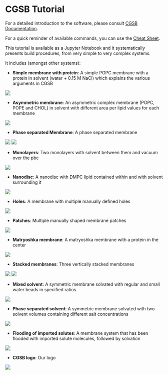 # CGSB Tutorial

For a detailed introduction to the software, please consult [CGSB Documentation](../CGSB_Documentation.pdf).

For a quick reminder of available commands, you can use the [Cheat Sheet](../CGSB_Cheat_Sheet.pdf).

This tutorial is available as a Jupyter Notebook and it systematically presents build procedures, from very simple to very complex systems.

It includes (amongst other systems):

* **Simple membrane with protein**: A simple POPC membrane with a protein in solvent (water + 0.15 M NaCl) which explains the various arguments in CGSB

![](figures/GeneralCommandExplanation.png)

* **Asymmetric membrane**: An asymmetric complex membrane (POPC, POPE and CHOL) in solvent with different area per lipid values for each membrane

![](figures/Membranes3_ComplexAsymmetricMembrane.png)

* **Phase separated Membrane**: A phase separated membrane

![](figures/Membranes4_PhaseSeparation.png)
![](figures/drawings/Membranes4_PhaseSeparation_Drawing.png)

* **Monolayers**: Two monolayers with solvent between them and vacuum over the pbc

![](figures/Membranes5_Monolayers.png)

* **Nanodisc**: A nanodisc with DMPC lipid contained within and with solvent surrounding it

![](figures/Nanodisc.png)

* **Holes**: A membrane with multiple manually defined holes

![](figures/Holes4_Polygons.png)

* **Patches**: Multiple manually shaped membrane patches

![](figures/Patches3_MultiplePatches.png)

* **Matryoshka membrane**: A matryoshka membrane with a protein in the center

![](figures/HolesAndPatches3_MatryoshkaMembrane.png)

* **Stacked membranes**: Three vertically stacked membranes

![](figures/StackedMembranes1_ThreeBilayers.png)
![](figures/drawings/StackedMembranes1_ThreeBilayers_Drawing.png)

* **Mixed solvent**: A symmetric membrane solvated with regular and small water beads in specified ratios

![](figures/Solvation4_MixedSolvent.png)

* **Phase separated solvent**: A symmetric membrane solvated with two solvent volumes containing different salt concentrations

![](figures/Solvation5_PhaseSeparatedSolvent.png)

* **Flooding of imported solutes**: A membrane system that has been flooded with imported solute molecules, followed by solvation

![](figures/Flooding3_ImportMultipleSolutes.png)

* **CGSB logo**: Our logo

![](figures/CGSB_Logo.png)
